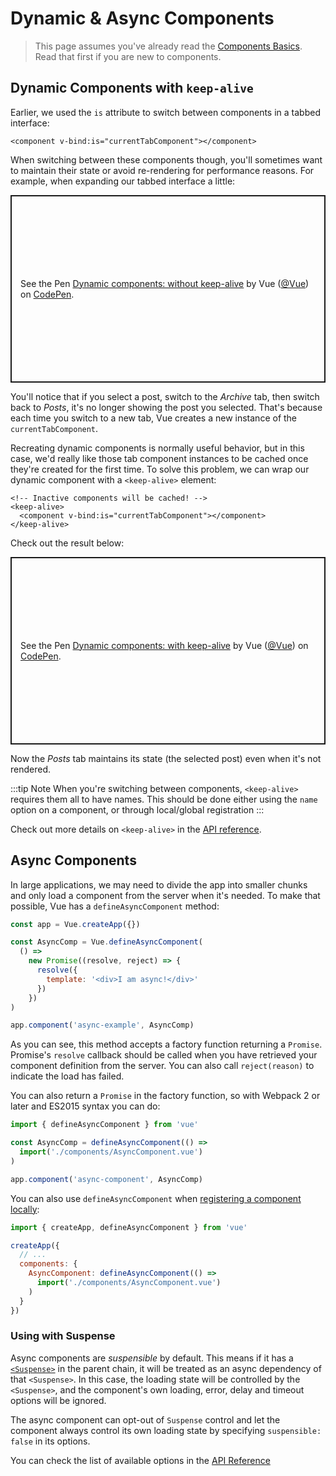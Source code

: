 # Dynamic & Async Components

> This page assumes you've already read the [Components Basics](components.md). Read that first if you are new to components.

## Dynamic Components with `keep-alive`

Earlier, we used the `is` attribute to switch between components in a tabbed interface:

```vue-html
<component v-bind:is="currentTabComponent"></component>
```

When switching between these components though, you'll sometimes want to maintain their state or avoid re-rendering for performance reasons. For example, when expanding our tabbed interface a little:

<p class="codepen" data-height="300" data-theme-id="39028" data-default-tab="html,result" data-user="Vue" data-slug-hash="jOPjZOe" data-editable="true" style="height: 300px; box-sizing: border-box; display: flex; align-items: center; justify-content: center; border: 2px solid; margin: 1em 0; padding: 1em;" data-pen-title="Dynamic components: without keep-alive">
  <span>See the Pen <a href="https://codepen.io/team/Vue/pen/jOPjZOe">
  Dynamic components: without keep-alive</a> by Vue (<a href="https://codepen.io/Vue">@Vue</a>)
  on <a href="https://codepen.io">CodePen</a>.</span>
</p>
<script async src="https://static.codepen.io/assets/embed/ei.js"></script>

You'll notice that if you select a post, switch to the _Archive_ tab, then switch back to _Posts_, it's no longer showing the post you selected. That's because each time you switch to a new tab, Vue creates a new instance of the `currentTabComponent`.

Recreating dynamic components is normally useful behavior, but in this case, we'd really like those tab component instances to be cached once they're created for the first time. To solve this problem, we can wrap our dynamic component with a `<keep-alive>` element:

```vue-html
<!-- Inactive components will be cached! -->
<keep-alive>
  <component v-bind:is="currentTabComponent"></component>
</keep-alive>
```

Check out the result below:

<p class="codepen" data-height="300" data-theme-id="39028" data-default-tab="html,result" data-user="Vue" data-slug-hash="VwLJQvP" data-editable="true" style="height: 300px; box-sizing: border-box; display: flex; align-items: center; justify-content: center; border: 2px solid; margin: 1em 0; padding: 1em;" data-pen-title="Dynamic components: with keep-alive">
  <span>See the Pen <a href="https://codepen.io/team/Vue/pen/VwLJQvP">
  Dynamic components: with keep-alive</a> by Vue (<a href="https://codepen.io/Vue">@Vue</a>)
  on <a href="https://codepen.io">CodePen</a>.</span>
</p>
<script async src="https://static.codepen.io/assets/embed/ei.js"></script>

Now the _Posts_ tab maintains its state (the selected post) even when it's not rendered.

:::tip Note
When you're switching between components, `<keep-alive>` requires them all to have names. This should be done either using the `name` option on a component, or through local/global registration
:::

Check out more details on `<keep-alive>` in the [API reference](TODO:../api/#keep-alive).

## Async Components

In large applications, we may need to divide the app into smaller chunks and only load a component from the server when it's needed. To make that possible, Vue has a `defineAsyncComponent` method:

```js
const app = Vue.createApp({})

const AsyncComp = Vue.defineAsyncComponent(
  () =>
    new Promise((resolve, reject) => {
      resolve({
        template: '<div>I am async!</div>'
      })
    })
)

app.component('async-example', AsyncComp)
```

As you can see, this method accepts a factory function returning a `Promise`. Promise's `resolve` callback should be called when you have retrieved your component definition from the server. You can also call `reject(reason)` to indicate the load has failed.

You can also return a `Promise` in the factory function, so with Webpack 2 or later and ES2015 syntax you can do:

```js
import { defineAsyncComponent } from 'vue'

const AsyncComp = defineAsyncComponent(() =>
  import('./components/AsyncComponent.vue')
)

app.component('async-component', AsyncComp)
```

You can also use `defineAsyncComponent` when [registering a component locally](components-registration.html#Local-Registration):

```js
import { createApp, defineAsyncComponent } from 'vue'

createApp({
  // ...
  components: {
    AsyncComponent: defineAsyncComponent(() =>
      import('./components/AsyncComponent.vue')
    )
  }
})
```

### Using with Suspense

Async components are _suspensible_ by default. This means if it has a [`<Suspense>`](TODO) in the parent chain, it will be treated as an async dependency of that `<Suspense>`. In this case, the loading state will be controlled by the `<Suspense>`, and the component's own loading, error, delay and timeout options will be ignored.

The async component can opt-out of `Suspense` control and let the component always control its own loading state by specifying `suspensible: false` in its options.

You can check the list of available options in the [API Reference](TODO)
